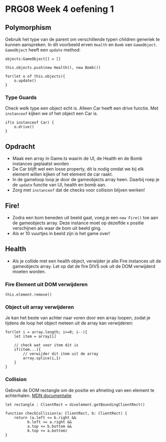 # PRG08 Week 4 oefening 1

## Polymorphism

Gebruik het type van de parent om verschillende typen children generiek te kunnen aanspreken. In dit voorbeeld erven `Health` en `Bomb` van `GameObject`. `GameObject` heeft een `update` method:
```
objects:GameObject[] = []

this.objects.push(new Health(), new Bomb())

for(let o of this.objects){
    o.update()
}
```

### Type Guards

Check welk type een object echt is. Alleen Car heeft een drive functie. Met `instanceof` kijken we of het object een Car is.
```
if(o instanceof Car) {
    o.drive()
}
```

## Opdracht

- Maak een array in Game.ts waarin de UI, de Health en de Bomb instances geplaatst worden
- De Car blijft wel een losse property, dit is nodig omdat we bij elk element willen kijken of het element de car raakt.
- In de gameloop loop je door de gameobjects array heen. Daarbij roep je de `update` functie van UI, health en bomb aan.
- Zorg met `instanceof` dat de checks voor collision blijven werken!

## Fire!

- Zodra een bom beneden uit beeld gaat, voeg je een `new Fire()` toe aan de gameobjects array. Deze instance moet op dezelfde x positie verschijnen als waar de bom uit beeld ging.
- Als er 10 vuurtjes in beeld zijn is het game over!

## Health 

- Als je collide met een health object, verwijder je alle Fire instances uit de gameobjects array. Let op dat de fire DIVS ook uit de DOM verwijderd moeten worden.

### Fire Element uit DOM verwijderen

```
this.element.remove()
```

### Object uit array verwijderen

Je kan het beste van achter naar voren door een array loopen, zodat je tijdens de loop het object meteen uit de array kan verwijderen:
```
for(let i = array.length; i>=0; i--){
    let item = array[i]

    // check wat voor item dit is
    if(item...){
        // verwijder dit item uit de array
        array.splice(i,1)
    }
}
```

### Collision 

Gebruik de DOM rectangle om de positie en afmeting van een element te achterhalen. [MDN documentatie](https://developer.mozilla.org/en-US/docs/Web/API/Element/getBoundingClientRect)

```
let rectangle : ClientRect = divelement.getBoundingClientRect()

function checkCollision(a: ClientRect, b: ClientRect) {
    return (a.left <= b.right &&
          b.left <= a.right &&
          a.top <= b.bottom &&
          b.top <= a.bottom)
}
```
